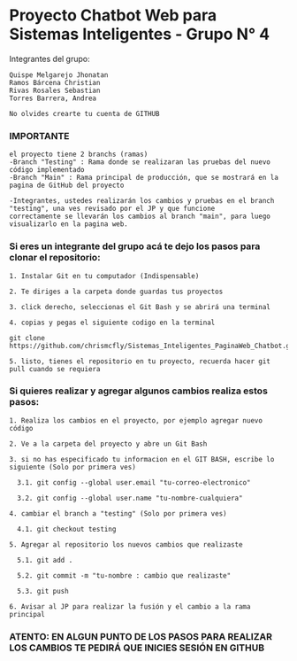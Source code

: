 # Proyecto Chatbot Web para Sistemas Inteligentes - Grupo N° 4
  Integrantes del grupo:
  
    Quispe Melgarejo Jhonatan
    Ramos Bárcena Christian
    Rivas Rosales Sebastian
    Torres Barrera, Andrea

    No olvides crearte tu cuenta de GITHUB

### IMPORTANTE
    el proyecto tiene 2 branchs (ramas)
    -Branch "Testing" : Rama donde se realizaran las pruebas del nuevo código implementado
    -Branch "Main" : Rama principal de producción, que se mostrará en la pagina de GitHub del proyecto

    -Integrantes, ustedes realizarán los cambios y pruebas en el branch "testing", una ves revisado por el JP y que funcione
    correctamente se llevarán los cambios al branch "main", para luego visualizarlo en la pagina web.

### Si eres un integrante del grupo acá te dejo los pasos para clonar el repositorio:
    1. Instalar Git en tu computador (Indispensable)
    
    2. Te diriges a la carpeta donde guardas tus proyectos
  
    3. click derecho, seleccionas el Git Bash y se abrirá una terminal

    4. copias y pegas el siguiente codigo en la terminal
  
    git clone https://github.com/chrismcfly/Sistemas_Inteligentes_PaginaWeb_Chatbot.git

    5. listo, tienes el repositorio en tu proyecto, recuerda hacer git pull cuando se requiera

### Si quieres realizar y agregar algunos cambios realiza estos pasos:
    1. Realiza los cambios en el proyecto, por ejemplo agregar nuevo código
    
    2. Ve a la carpeta del proyecto y abre un Git Bash

    3. si no has especificado tu informacion en el GIT BASH, escribe lo siguiente (Solo por primera ves)

      3.1. git config --global user.email "tu-correo-electronico"

      3.2. git config --global user.name "tu-nombre-cualquiera"

    4. cambiar el branch a "testing" (Solo por primera ves)

      4.1. git checkout testing

    5. Agregar al repositorio los nuevos cambios que realizaste
  
      5.1. git add .
      
      5.2. git commit -m "tu-nombre : cambio que realizaste"

      5.3. git push

    6. Avisar al JP para realizar la fusión y el cambio a la rama principal

### ATENTO: EN ALGUN PUNTO DE LOS PASOS PARA REALIZAR LOS CAMBIOS TE PEDIRÁ QUE INICIES SESIÓN EN GITHUB
      
